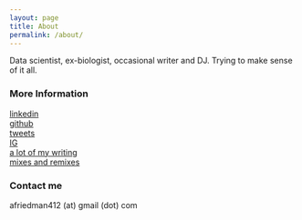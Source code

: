 ```yaml
---
layout: page
title: About
permalink: /about/
---
```


Data scientist, ex-biologist, occasional writer and DJ. Trying to make sense of it all.

### More Information

[linkedin](https://www.linkedin.com/in/afriedman412/)  
[github](https://github.com/afriedman412)  
[tweets](https://twitter.com/skinny412)  
[IG](https://instagram.com/skinny412)  
[a lot of my writing](http://www.factmag.com/author/andrew-friedman/)  
[mixes and remixes](https://soundcloud.com/skinny412)

### Contact me

afriedman412 (at) gmail (dot) com